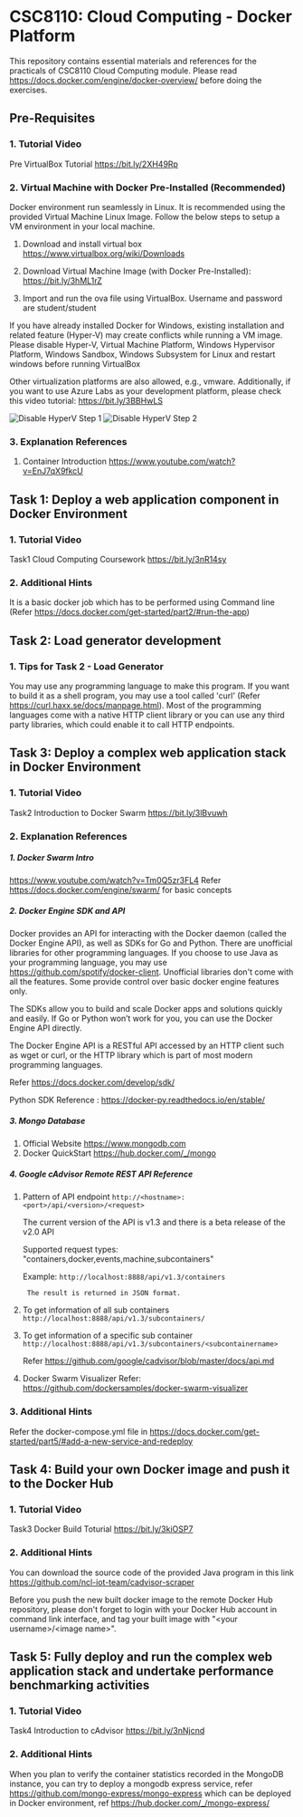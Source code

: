 # CSC8110: Cloud Computing - Docker Platform
This repository contains essential materials and references for the practicals of CSC8110 Cloud Computing module. Please read https://docs.docker.com/engine/docker-overview/ before doing the exercises.

## Pre-Requisites
### 1. Tutorial Video 
Pre VirtualBox Tutorial https://bit.ly/2XH49Rp

### 2. Virtual Machine with Docker Pre-Installed   (Recommended)
Docker environment run seamlessly in Linux. It is recommended using the provided Virtual Machine Linux Image. Follow the below steps to setup a VM environment in your local machine.

1. Download and install virtual box https://www.virtualbox.org/wiki/Downloads

2. Download Virtual Machine Image (with Docker Pre-Installed): https://bit.ly/3hML1rZ

3. Import and run the ova file using VirtualBox. Username and password are student/student

If you have already installed Docker for Windows, existing installation and related feature (Hyper-V) may create conflicts while running a VM image. Please disable Hyper-V, Virtual Machine Platform, Windows Hypervisor Platform, Windows Sandbox, Windows Subsystem for Linux and restart windows before running VirtualBox

Other virtualization platforms are also allowed, e.g., vmware. Additionally, if you want to use Azure Labs as your development platform, please check this video tutorial:  https://bit.ly/3BBHwLS


![Disable HyperV Step 1](disableHyper-V-1.png?raw=true "Search for 'Turn Windows Features on or off'")
![Disable HyperV Step 2](disable-HyperV.png?raw=true "Disable Hyper-V")

### 3. Explanation References
1. Container Introduction
https://www.youtube.com/watch?v=EnJ7qX9fkcU

## Task 1: Deploy a web application component in Docker Environment

### 1. Tutorial Video
Task1 Cloud Computing Coursework https://bit.ly/3nR14sy

### 2. Additional Hints
It is a basic docker job which has to be performed using Command line (Refer https://docs.docker.com/get-started/part2/#run-the-app)

## Task 2: Load generator development

### 1. Tips for Task 2 - Load Generator
You may use any programming language to make this program. If you want to build it as a shell program, you may use a tool called 'curl' (Refer https://curl.haxx.se/docs/manpage.html). Most of the programming languages come with a native HTTP client library or you can use any third party libraries, which could enable it to call HTTP endpoints.

## Task 3: Deploy a complex web application stack in Docker Environment

### 1. Tutorial Video

Task2 Introduction to Docker Swarm https://bit.ly/3lBvuwh
### 2. Explanation References
##### 1. Docker Swarm Intro
https://www.youtube.com/watch?v=Tm0Q5zr3FL4
Refer https://docs.docker.com/engine/swarm/ for basic concepts
##### 2. Docker Engine SDK and API
Docker provides an API for interacting with the Docker daemon (called the Docker Engine API), as well as SDKs for Go and Python. There are unofficial libraries for other programming languages. If you choose to use Java as your programming language, you may use https://github.com/spotify/docker-client. Unofficial libraries don't come with all the features. Some provide control over basic docker engine features only.

The SDKs allow you to build and scale Docker apps and solutions quickly and easily. If Go or Python won’t work for you, you can use the Docker Engine API directly.

The Docker Engine API is a RESTful API accessed by an HTTP client such as wget or curl, or the HTTP library which is part of most modern programming languages.

Refer https://docs.docker.com/develop/sdk/

Python SDK Reference : https://docker-py.readthedocs.io/en/stable/
	
##### 3.  Mongo Database
1. Official Website
	https://www.mongodb.com
1. Docker QuickStart
	https://hub.docker.com/_/mongo

##### 4. Google cAdvisor Remote REST API Reference
1. Pattern of API endpoint
		```
		http://<hostname>:<port>/api/<version>/<request>
		```
		
	The current version of the API is v1.3 and there is a beta release of the v2.0 API
		
    Supported request types: &quot;containers,docker,events,machine,subcontainers&quot;
		
    Example: 
		```
		http://localhost:8888/api/v1.3/containers
		```
    	
		The result is returned in JSON format.
		
2. To get information of all sub containers 
		```
		http://localhost:8888/api/v1.3/subcontainers/
		```
		
3. To get information of a specific sub container 
		```
		http://localhost:8888/api/v1.3/subcontainers/<subcontainername>
		```
		
	Refer https://github.com/google/cadvisor/blob/master/docs/api.md

5. Docker Swarm Visualizer
Refer: https://github.com/dockersamples/docker-swarm-visualizer

### 3. Additional Hints
Refer the docker-compose.yml file in https://docs.docker.com/get-started/part5/#add-a-new-service-and-redeploy 

## Task 4: Build your own Docker image and push it to the Docker Hub

### 1. Tutorial Video

Task3 Docker Build Toturial https://bit.ly/3kiOSP7

### 2. Additional Hints
You can download the source code of the provided Java program in this link https://github.com/ncl-iot-team/cadvisor-scraper

Before you push the new built docker image to the remote Docker Hub repository, please don't forget to login with your Docker Hub account in command link interface, and tag your built image with "&lt;your username&gt;/&lt;image name&gt;". 

## Task 5: Fully deploy and run the complex web application stack and undertake performance benchmarking activities

### 1. Tutorial Video

Task4 Introduction to cAdvisor https://bit.ly/3nNjcnd

### 2. Additional Hints

When you plan to verify the container statistics recorded in the MongoDB instance, you can try to deploy a mongodb express service, refer https://github.com/mongo-express/mongo-express which can be deployed in Docker environment, ref https://hub.docker.com/_/mongo-express/
